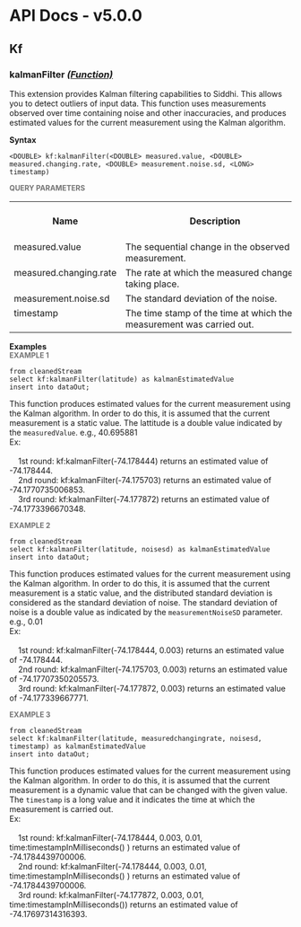 # API Docs - v5.0.0

## Kf

### kalmanFilter *<a target="_blank" href="http://siddhi.io/documentation/siddhi-5.x/query-guide-5.x/#function">(Function)</a>*

<p style="word-wrap: break-word"> This extension provides Kalman filtering capabilities to Siddhi. This allows you to detect outliers of input data. This function uses measurements observed over time containing noise and other inaccuracies, and produces estimated values for the current measurement using the Kalman algorithm.</p>

<span id="syntax" class="md-typeset" style="display: block; font-weight: bold;">Syntax</span>
```
<DOUBLE> kf:kalmanFilter(<DOUBLE> measured.value, <DOUBLE> measured.changing.rate, <DOUBLE> measurement.noise.sd, <LONG> timestamp)
```

<span id="query-parameters" class="md-typeset" style="display: block; color: rgba(0, 0, 0, 0.54); font-size: 12.8px; font-weight: bold;">QUERY PARAMETERS</span>
<table>
    <tr>
        <th>Name</th>
        <th style="min-width: 20em">Description</th>
        <th>Default Value</th>
        <th>Possible Data Types</th>
        <th>Optional</th>
        <th>Dynamic</th>
    </tr>
    <tr>
        <td style="vertical-align: top">measured.value</td>
        <td style="vertical-align: top; word-wrap: break-word">The sequential change in the observed measurement.</td>
        <td style="vertical-align: top"></td>
        <td style="vertical-align: top">DOUBLE</td>
        <td style="vertical-align: top">No</td>
        <td style="vertical-align: top">No</td>
    </tr>
    <tr>
        <td style="vertical-align: top">measured.changing.rate</td>
        <td style="vertical-align: top; word-wrap: break-word">The rate at which the measured change is taking place.</td>
        <td style="vertical-align: top"></td>
        <td style="vertical-align: top">DOUBLE</td>
        <td style="vertical-align: top">No</td>
        <td style="vertical-align: top">No</td>
    </tr>
    <tr>
        <td style="vertical-align: top">measurement.noise.sd</td>
        <td style="vertical-align: top; word-wrap: break-word">The standard deviation of the noise.</td>
        <td style="vertical-align: top"></td>
        <td style="vertical-align: top">DOUBLE</td>
        <td style="vertical-align: top">No</td>
        <td style="vertical-align: top">No</td>
    </tr>
    <tr>
        <td style="vertical-align: top">timestamp</td>
        <td style="vertical-align: top; word-wrap: break-word">The time stamp of the time at which the measurement was carried out.</td>
        <td style="vertical-align: top"></td>
        <td style="vertical-align: top">LONG</td>
        <td style="vertical-align: top">No</td>
        <td style="vertical-align: top">No</td>
    </tr>
</table>

<span id="examples" class="md-typeset" style="display: block; font-weight: bold;">Examples</span>
<span id="example-1" class="md-typeset" style="display: block; color: rgba(0, 0, 0, 0.54); font-size: 12.8px; font-weight: bold;">EXAMPLE 1</span>
```
from cleanedStream 
select kf:kalmanFilter(latitude) as kalmanEstimatedValue 
insert into dataOut;
```
<p style="word-wrap: break-word">This function produces estimated values for the current measurement using the Kalman algorithm. In order to do this, it is assumed that the current measurement is a static value. The lattitude is a double value indicated by the <code>measuredValue</code>.  e.g., 40.695881<br>Ex:&nbsp;&nbsp;&nbsp;&nbsp;<br><br>&nbsp;&nbsp;&nbsp;&nbsp;1st round: kf:kalmanFilter(-74.178444) returns an estimated value of -74.178444.<br>&nbsp;&nbsp;&nbsp;&nbsp;2nd round: kf:kalmanFilter(-74.175703) returns an estimated value of -74.1770735006853.<br>&nbsp;&nbsp;&nbsp;&nbsp;3rd round: kf:kalmanFilter(-74.177872) returns an estimated value of  -74.1773396670348.</p>

<span id="example-2" class="md-typeset" style="display: block; color: rgba(0, 0, 0, 0.54); font-size: 12.8px; font-weight: bold;">EXAMPLE 2</span>
```
from cleanedStream 
select kf:kalmanFilter(latitude, noisesd) as kalmanEstimatedValue 
insert into dataOut;
```
<p style="word-wrap: break-word">This function produces estimated values for the current measurement using the Kalman algorithm. In order to do this, it is assumed that the current measurement is a static value, and the distributed standard deviation is considered as the standard deviation of noise. The standard deviation of noise is a double value as indicated by the <code>measurementNoiseSD</code> parameter. e.g., 0.01<br>Ex: &nbsp;&nbsp;&nbsp;&nbsp;<br><br>&nbsp;&nbsp;&nbsp;&nbsp;1st round: kf:kalmanFilter(-74.178444, 0.003) returns an estimated value of -74.178444.<br>&nbsp;&nbsp;&nbsp;&nbsp;2nd round: kf:kalmanFilter(-74.175703, 0.003) returns an estimated value of -74.17707350205573.<br>&nbsp;&nbsp;&nbsp;&nbsp;3rd round: kf:kalmanFilter(-74.177872, 0.003) returns an estimated value of  -74.177339667771.</p>

<span id="example-3" class="md-typeset" style="display: block; color: rgba(0, 0, 0, 0.54); font-size: 12.8px; font-weight: bold;">EXAMPLE 3</span>
```
from cleanedStream 
select kf:kalmanFilter(latitude, measuredchangingrate, noisesd, timestamp) as kalmanEstimatedValue 
insert into dataOut;
```
<p style="word-wrap: break-word">This function produces estimated values for the current measurement using the Kalman algorithm. In order to do this, it is assumed that the current measurement is a dynamic value that can be changed with the given value. The <code>timestamp</code> is a long value and it indicates the time at which the measurement is carried out.<br>Ex:&nbsp;&nbsp;&nbsp;&nbsp;<br><br>&nbsp;&nbsp;&nbsp;&nbsp;1st round: kf:kalmanFilter(-74.178444, 0.003, 0.01, time:timestampInMilliseconds() ) returns an estimated value of -74.1784439700006.<br>&nbsp;&nbsp;&nbsp;&nbsp;2nd round: kf:kalmanFilter(-74.178444, 0.003, 0.01, time:timestampInMilliseconds() ) returns an estimated value of -74.1784439700006.<br>&nbsp;&nbsp;&nbsp;&nbsp;3rd round: kf:kalmanFilter(-74.177872, 0.003, 0.01, time:timestampInMilliseconds()) returns an estimated value of  -74.17697314316393.</p>

